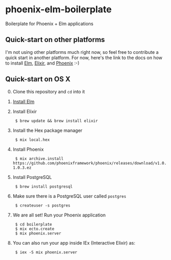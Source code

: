 # phoenix-elm-boilerplate

Boilerplate for Phoenix + Elm applications

## Quick-start on other platforms

I'm not using other platforms much right now, so feel free to contribute a
quick start in another platform. For now, here's the link to the docs on how to install
 [Elm](http://elm-lang.org/install),
 [Elixir](http://elixir-lang.org/install.html), and
 [Phoenix](http://www.phoenixframework.org/docs/installation) :-)


## Quick-start on OS X

0. Clone this repository and `cd` into it

0. [Install Elm](http://elm-lang.org/install)

1. Install Elixir

        $ brew update && brew install elixir


2. Install the Hex package manager

        $ mix local.hex


3. Install Phoenix

        $ mix archive.install https://github.com/phoenixframework/phoenix/releases/download/v1.0.3/phoenix_new-1.0.3.ez


4. Install PostgreSQL

        $ brew install postgresql


5. Make sure there is a PostgreSQL user called `postgres`

        $ createuser -s postgres


6. We are all set! Run your Phoenix application

        $ cd boilerplate
        $ mix ecto.create
        $ mix phoenix.server


7. You can also run your app inside IEx (Interactive Elixir) as:

        $ iex -S mix phoenix.server
